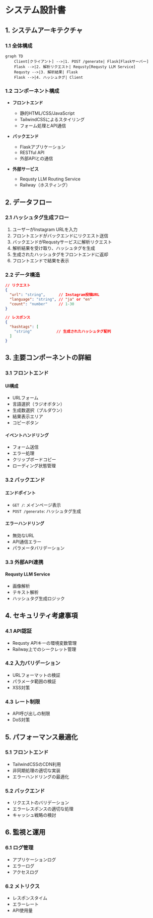# システム設計書

## 1. システムアーキテクチャ

### 1.1 全体構成
```mermaid
graph TD
    Client[クライアント] -->|1. POST /generate| Flask[Flaskサーバー]
    Flask -->|2. 解析リクエスト| Requsty[Requsty LLM Service]
    Requsty -->|3. 解析結果| Flask
    Flask -->|4. ハッシュタグ| Client
```

### 1.2 コンポーネント構成
- **フロントエンド**
  - 静的HTML/CSS/JavaScript
  - TailwindCSSによるスタイリング
  - フォーム処理とAPI通信

- **バックエンド**
  - Flaskアプリケーション
  - RESTful API
  - 外部APIとの通信

- **外部サービス**
  - Requsty LLM Routing Service
  - Railway（ホスティング）

## 2. データフロー

### 2.1 ハッシュタグ生成フロー
1. ユーザーがInstagram URLを入力
2. フロントエンドがバックエンドにリクエスト送信
3. バックエンドがRequstyサービスに解析リクエスト
4. 解析結果を受け取り、ハッシュタグを生成
5. 生成されたハッシュタグをフロントエンドに返却
6. フロントエンドで結果を表示

### 2.2 データ構造
```json
// リクエスト
{
  "url": "string",      // Instagram投稿URL
  "language": "string", // "ja" or "en"
  "count": "number"     // 1-30
}

// レスポンス
{
  "hashtags": [
    "string"           // 生成されたハッシュタグ配列
  ]
}
```

## 3. 主要コンポーネントの詳細

### 3.1 フロントエンド
#### UI構成
- URLフォーム
- 言語選択（ラジオボタン）
- 生成数選択（プルダウン）
- 結果表示エリア
- コピーボタン

#### イベントハンドリング
- フォーム送信
- エラー処理
- クリップボードコピー
- ローディング状態管理

### 3.2 バックエンド
#### エンドポイント
- `GET /`: メインページ表示
- `POST /generate`: ハッシュタグ生成

#### エラーハンドリング
- 無効なURL
- API通信エラー
- パラメータバリデーション

### 3.3 外部API連携
#### Requsty LLM Service
- 画像解析
- テキスト解析
- ハッシュタグ生成ロジック

## 4. セキュリティ考慮事項

### 4.1 API認証
- Requsty APIキーの環境変数管理
- Railway上でのシークレット管理

### 4.2 入力バリデーション
- URLフォーマットの検証
- パラメータ範囲の検証
- XSS対策

### 4.3 レート制限
- API呼び出しの制限
- DoS対策

## 5. パフォーマンス最適化

### 5.1 フロントエンド
- TailwindCSSのCDN利用
- 非同期処理の適切な実装
- エラーハンドリングの最適化

### 5.2 バックエンド
- リクエストのバリデーション
- エラーレスポンスの適切な処理
- キャッシュ戦略の検討

## 6. 監視と運用

### 6.1 ログ管理
- アプリケーションログ
- エラーログ
- アクセスログ

### 6.2 メトリクス
- レスポンスタイム
- エラーレート
- API使用量
